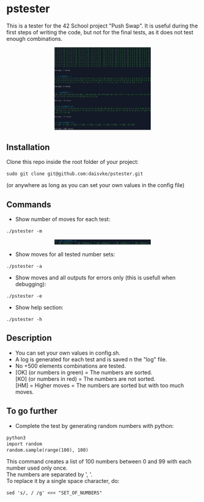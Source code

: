 # pstester
This is a tester for the 42 School project "Push Swap".
It is useful during the first steps of writing the code, but not for the final tests,
as it does not test enough combinations.

<p align=center>
  <img src="/screenshots/pstester.png" width="50%" />
</p>

## Installation
Clone this repo inside the root folder of your project:
```
sudo git clone git@github.com:daisvke/pstester.git
```
(or anywhere as long as you can set your own values in the config file)

## Commands
* Show number of moves for each test:
```
./pstester -m
```
<p align=center>
  <img src="/screenshots/pstester-m.png" width="50%" />
</p>

* Show moves for all tested number sets:
```
./pstester -a
```
* Show moves and all outputs for errors only
(this is usefull when debugging):
```
./pstester -e
```
* Show help section:
```
./pstester -h
```

## Description
* You can set your own values in config.sh.
* A log is generated for each test and is saved n the "log" file.
* No +500 elements combinations are tested.
* [OK] (or numbers in green) = The numbers are sorted.<br />
  [KO] (or numbers in red) = The numbers are not sorted.<br />
  [HM] = Higher moves = The numbers are sorted but with too much moves.
  

## To go further
* Complete the test by generating random numbers with python:
```
python3
import random
random.sample(range(100), 100)
```
This command creates a list of 100 numbers between 0 and 99 with each number used only once.<br />
The numbers are separated by ', '.<br />
To replace it by a single space character, do:
```
sed 's/, / /g' <<< "SET_OF_NUMBERS"
```
